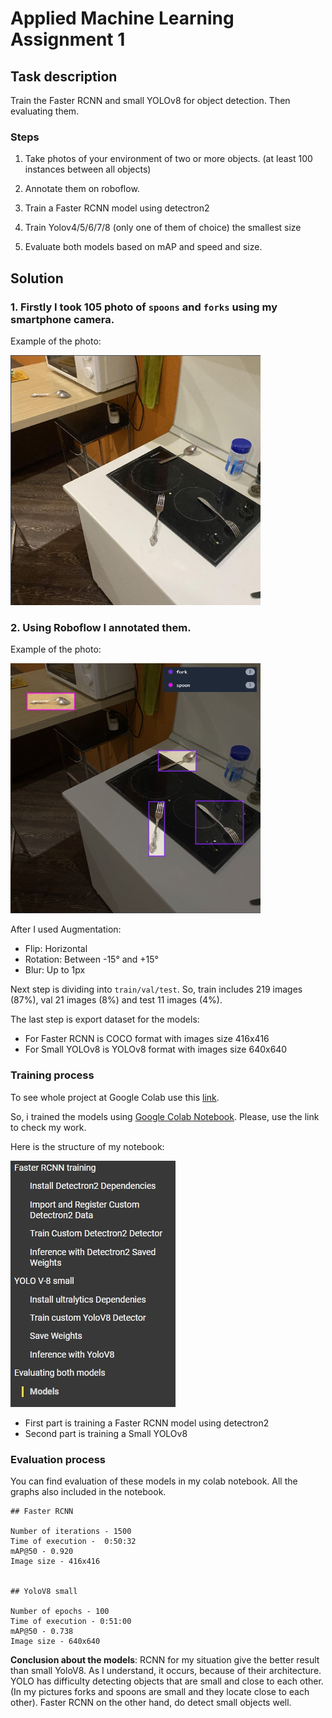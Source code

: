 # Applied Machine Learning Assignment 1

## Task description

Train the Faster RCNN and small YOLOv8 for object detection. 
Then evaluating them. 

### Steps 

1. Take photos of your environment of two or more objects. (at least 100 instances between all objects) 

2. Annotate them on roboflow. 

3. Train a Faster RCNN model using detectron2

4. Train Yolov4/5/6/7/8 (only one of them of choice) the smallest size

5. Evaluate both models based on mAP and speed and size.

## Solution

### 1. Firstly I took 105 photo of ```spoons``` and ```forks``` using my smartphone camera.

Example of the photo: 

<img src="screenshots/without_annotating.jpg" width="400" height="400" />

### 2. Using Roboflow I annotated them. 

Example of the photo: 

<img src="screenshots/with_annotating.jpg" width="400" height="400" />

After I used Augmentation:

* Flip: Horizontal
* Rotation: Between -15° and +15°
* Blur: Up to 1px

Next step is dividing into ```train/val/test```. 
So, train includes 219 images (87%), val 21 images (8%)
and test 11 images (4%).

The last step is export dataset for the models:

* For Faster RCNN is COCO format with images size 416x416
* For Small YOLOv8 is YOLOv8 format with images size 640x640

### Training process

To see whole project at Google Colab use this [link](https://drive.google.com/drive/folders/19CEliuHigL_UI-C-1a3kBZxQ33aPeO8a?usp=sharing).

So, i trained the models using [Google Colab Notebook](https://colab.research.google.com/drive/12EWzPYnV1RHtnxkSolUANxDg5y_D6C7w?usp=sharing).
Please, use the link to check my work.

Here is the structure of my notebook:

![alt text](screenshots/notebook.jpg)

* First part is training a Faster RCNN model using detectron2
* Second part is training a Small YOLOv8

### Evaluation process

You can find evaluation of these models in my colab notebook.
All the graphs also included in the notebook.

```
## Faster RCNN

Number of iterations - 1500
Time of execution -  0:50:32
mAP@50 - 0.920
Image size - 416x416


## YoloV8 small

Number of epochs - 100
Time of execution - 0:51:00
mAP@50 - 0.738
Image size - 640x640
```


**Conclusion about the models**: RCNN for my situation give the better result than small YoloV8. As I understand, it occurs, because of their architecture. YOLO has difficulty detecting objects that are small and close to each other. (In my pictures forks and spoons are small and they locate close to each other). Faster RCNN on the other hand, do detect small objects well.









 


